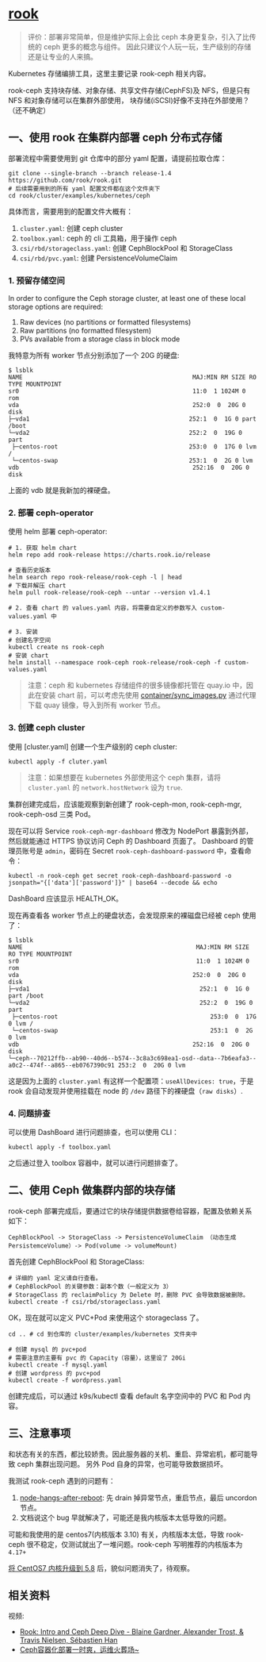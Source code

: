 # [rook](https://github.com/rook/rook)

>评价：部署非常简单，但是维护实际上会比 ceph 本身更复杂，引入了比传统的 ceph 更多的概念与组件。
因此只建议个人玩一玩，生产级别的存储还是让专业的人来搞。

Kubernetes 存储编排工具，这里主要记录 rook-ceph 相关内容。

rook-ceph 支持块存储、对象存储、共享文件存储(CephFS)及 NFS，但是只有 NFS 和对象存储可以在集群外部使用，
块存储(iSCSI)好像不支持在外部使用？（还不确定）

## 一、使用 rook 在集群内部署 ceph 分布式存储

部署流程中需要使用到 git 仓库中的部分 yaml 配置，请提前拉取仓库：

```shell
git clone --single-branch --branch release-1.4 https://github.com/rook/rook.git
# 后续需要用到的所有 yaml 配置文件都在这个文件夹下
cd rook/cluster/examples/kubernetes/ceph
```

具体而言，需要用到的配置文件大概有：

1. `cluster.yaml`: 创建 ceph cluster
2. `toolbox.yaml`: ceph 的 cli 工具箱，用于操作 ceph
3. `csi/rbd/storageclass.yaml`: 创建 CephBlockPool 和 StorageClass
4. `csi/rbd/pvc.yaml`: 创建 PersistenceVolumeClaim

### 1. 预留存储空间

In order to configure the Ceph storage cluster, at least one of these local storage options are required:

1. Raw devices (no partitions or formatted filesystems)
2. Raw partitions (no formatted filesystem)
1. PVs available from a storage class in block mode

我特意为所有 worker 节点分别添加了一个 20G 的硬盘:

```shell
$ lsblk
NAME                                                MAJ:MIN RM SIZE RO TYPE MOUNTPOINT
sr0                                                 11:0  1 1024M 0 rom 
vda                                                 252:0  0  20G 0 disk 
├─vda1                                             252:1  0  1G 0 part /boot
└─vda2                                             252:2  0  19G 0 part 
 ├─centos-root                                     253:0  0  17G 0 lvm /
 └─centos-swap                                     253:1  0  2G 0 lvm 
vdb                                                 252:16  0  20G 0 disk 
```

上面的 vdb 就是我新加的裸硬盘。

### 2. 部署 ceph-operator

使用 helm 部署 ceph-operator:

```sehll
# 1. 获取 helm chart
helm repo add rook-release https://charts.rook.io/release

# 查看历史版本
helm search repo rook-release/rook-ceph -l | head
# 下载并解压 chart
helm pull rook-release/rook-ceph --untar --version v1.4.1

# 2. 查看 chart 的 values.yaml 内容，将需要自定义的参数写入 custom-values.yaml 中

# 3. 安装
# 创建名字空间
kubectl create ns rook-ceph
# 安装 chart
helm install --namespace rook-ceph rook-release/rook-ceph -f custom-values.yaml
```

> 注意：ceph 和 kubernetes 存储组件的很多镜像都托管在 quay.io 中，因此在安装 chart 前，可以考虑先使用 [container/sync_images.py](/container/sync_images.py) 通过代理下载 quay 镜像，导入到所有 worker 节点。

### 3. 创建 ceph cluster

使用 [cluster.yaml] 创建一个生产级别的 ceph cluster:

```shell
kubectl apply -f cluter.yaml
```

>注意：如果想要在 kubernetes 外部使用这个 ceph 集群，请将 `cluster.yaml` 的 `network.hostNetwork` 设为 `true`.

集群创建完成后，应该能观察到新创建了 rook-ceph-mon, rook-ceph-mgr, rook-ceph-osd 三类 Pod。

现在可以将 Service `rook-ceph-mgr-dashboard` 修改为 NodePort 暴露到外部，然后就能通过 HTTPS 协议访问 Ceph 的 Dashboard 页面了。
Dashboard 的管理员账号是 `admin`，密码在 Secret `rook-ceph-dashboard-password` 中，查看命令：

```shell
kubectl -n rook-ceph get secret rook-ceph-dashboard-password -o jsonpath="{['data']['password']}" | base64 --decode && echo
```

DashBoard 应该显示 HEALTH_OK。

现在再查看各 worker 节点上的硬盘状态，会发现原来的裸磁盘已经被 ceph 使用了：

```shell
$ lsblk
NAME                                                 MAJ:MIN RM SIZE RO TYPE MOUNTPOINT
sr0                                                  11:0  1 1024M 0 rom 
vda                                                 252:0  0  20G 0 disk 
├─vda1                                                252:1  0  1G 0 part /boot
└─vda2                                                252:2  0  19G 0 part 
 ├─centos-root                                           253:0  0  17G 0 lvm /
 └─centos-swap                                           253:1  0  2G 0 lvm 
vdb                                                 252:16  0  20G 0 disk 
└─ceph--70212ffb--ab90--40d6--b574--3c8a3c698ea1-osd--data--7b6eafa3--a0c2--474f--a865--eb0767390c91 253:2  0  20G 0 lvm 
```

这是因为上面的 `cluster.yaml` 有这样一个配置项：`useAllDevices: true`，于是 rook 会自动发现并使用挂载在 node 的 `/dev` 路径下的裸硬盘（`raw disks`）.

### 4. 问题排查

可以使用 DashBoard 进行问题排查，也可以使用 CLI：

```shell
kubectl apply -f toolbox.yaml
```

之后通过登入 toolbox 容器中，就可以进行问题排查了。


## 二、使用 Ceph 做集群内部的块存储

rook-ceph 部署完成后，要通过它的块存储提供数据卷给容器，配置及依赖关系如下：

```shell
CephBlockPool -> StorageClass -> PersistenceVolumeClaim （动态生成 PersistemceVolume）-> Pod(volume -> volumeMount) 
```

首先创建 CephBlockPool 和 StorageClass:

```shell
# 详细的 yaml 定义请自行查看。
# CephBlockPool 的关键参数：副本个数（一般定义为 3）
# StorageClass 的 reclaimPolicy 为 Delete 时，删除 PVC 会导致数据被删除。
kubectl create -f csi/rbd/storageclass.yaml
```

OK，现在就可以定义 PVC+Pod 来使用这个 storageclass 了。

```shell
cd .. # cd 到仓库的 cluster/examples/kubernetes 文件夹中

# 创建 mysql 的 pvc+pod
# 需要注意的主要有 pvc 的 Capacity（容量），这里设了 20Gi
kubectl create -f mysql.yaml
# 创建 wordpress 的 pvc+pod
kubectl create -f wordpress.yaml
```

创建完成后，可以通过 k9s/kubectl 查看 default 名字空间中的 PVC 和 Pod 内容。


## 三、注意事项

和状态有关的东西，都比较娇贵。因此服务器的关机、重启、异常宕机，都可能导致 ceph 集群出现问题。
另外 Pod 自身的异常，也可能导致数据损坏。

我测试 rook-ceph 遇到的问题有：

1. [node-hangs-after-reboot](https://rook.io/docs/rook/v1.4/ceph-common-issues.html#node-hangs-after-reboot): 先 drain 掉异常节点，重启节点，最后 uncordon 节点。
  1. 文档说这个 bug 早就解决了，可能还是我内核版本太低导致的问题。

可能和我使用的是 centos7(内核版本 3.10) 有关，内核版本太低，导致 rook-ceph 很不稳定，仅测试就出了一堆问题。rook-ceph 写明推荐的内核版本为 `4.17+`

[将 CentOS7 内核升级到 5.8](/operation-system/linux/Centos%207%20升级内核版本.md) 后，貌似问题消失了，待观察。


## 相关资料

视频:

- [Rook: Intro and Ceph Deep Dive - Blaine Gardner, Alexander Trost, & Travis Nielsen, Sébastien Han](https://www.youtube.com/watch?v=aO-n4FuOU2w&list=PLj6h78yzYM2Pn8RxfLh2qrXBDftr6Qjut&index=25)
- [Ceph容器化部署一时爽，运维火葬场~](https://mp.weixin.qq.com/s/wIQVkf4XCtNUE0XpLLI_tQ)
